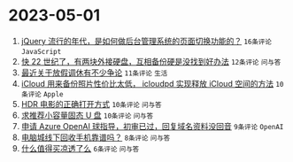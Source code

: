# 2023-05-01

1. [jQuery 流行的年代，是如何做后台管理系统的页面切换功能的？](https://www.v2ex.com/t/936685) `16条评论` `JavaScript`
1. [快 22 世纪了，有两块外接硬盘，互相备份硬是没找到好办法](https://www.v2ex.com/t/936681) `12条评论` `问与答`
1. [最近关于放假调休有不少争论](https://www.v2ex.com/t/936693) `11条评论` `生活`
1. [iCloud 用来备份照片性价比太低， icloudpd 实现释放 iCloud 空间的方法](https://www.v2ex.com/t/936692) `10条评论` `Apple`
1. [HDR 电影的正确打开方式](https://www.v2ex.com/t/936690) `10条评论` `问与答`
1. [求推荐小容量固态 U 盘](https://www.v2ex.com/t/936687) `10条评论` `问与答`
1. [申请 Azure OpenAI 球指导，初审已过，回复域名资料没回音](https://www.v2ex.com/t/936686) `9条评论` `OpenAI`
1. [电脑城线下回收手机靠谱吗？](https://www.v2ex.com/t/936701) `8条评论` `问与答`
1. [什么值得买凉透了么](https://www.v2ex.com/t/936711) `6条评论` `问与答`
